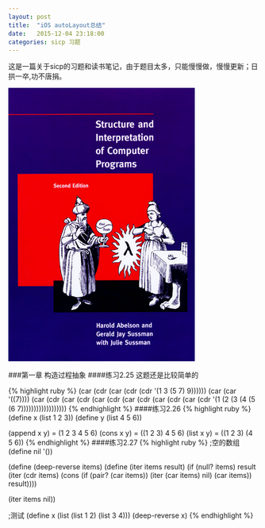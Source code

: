 ```yaml
---
layout: post
title:  "iOS autoLayout总结"
date:   2015-12-04 23:18:00
categories: sicp 习题
---
```

这是一篇关于sicp的习题和读书笔记，由于题目太多，只能慢慢做，慢慢更新；日拱一卒,功不唐捐。

![图1](https://raw.githubusercontent.com/RuiKQ/RuiKQ.github.io/master/assets/images/sicp/sicp.png)

###第一章 构造过程抽象
####练习2.25
这题还是比较简单的

{% highlight ruby %}
(car (cdr (car (cdr (cdr '(1 3 (5 7) 9))))))
(car (car '((7))))
(car (cdr (car (cdr (car (cdr (car (cdr (car (cdr (car (cdr '(1 (2 (3 (4 (5 (6 7))))))))))))))))))
{% endhighlight %}
####练习2.26
{% highlight ruby %}
(define x (list 1 2 3))
(define y (list 4 5 6))

(append x y) = (1 2 3 4 5 6)
(cons x y)   = ((1 2 3) 4 5 6)
(list x y)   = ((1 2 3) (4 5 6))
{% endhighlight %}
####练习2.27
{% highlight ruby %}
;空的数组
(define nil '()) 
  
(define (deep-reverse items) 
  (define (iter items result) 
    (if (null? items) 
        result 
        (iter (cdr items) (cons (if (pair? (car items))
        (iter (car items) nil)
        (car items)) result)))) 
  
  (iter items nil)) 
 
;测试
(define x (list (list 1 2) (list 3 4)))
(deep-reverse x)
{% endhighlight %}